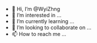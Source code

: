 - 👋 Hi, I’m @WyiZhng
- 👀 I’m interested in ...
- 🌱 I’m currently learning ...
- 💞️ I’m looking to collaborate on ...
- 📫 How to reach me ...

<!---
WyiZhng/WyiZhng is a ✨ special ✨ repository because its `README.md` (this file) appears on your GitHub profile.
You can click the Preview link to take a look at your changes.
--->
